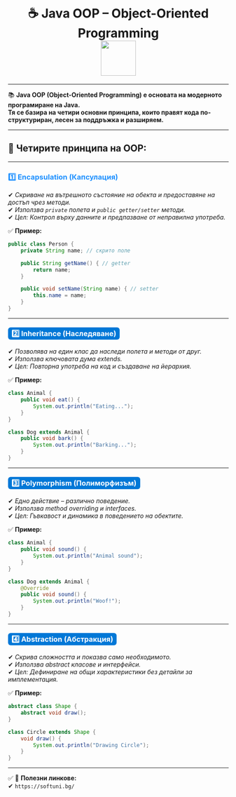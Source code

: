 <h1 align="center">
  ☕ Java OOP – Object-Oriented Programming  
  <br>
  <img src="https://media3.giphy.com/media/v1.Y2lkPTc5MGI3NjExajJmazFxb25vazIzM3d0ZHJ1bGY3cHRuYTBnMzFpMGwxZnFwam50NyZlcD12MV9pbnRlcm5hbF9naWZfYnlfaWQmY3Q9Zw/mpWFQhaf8m0keXejqB/giphy.gif" width="80">
</h1>

---

📚 **Java OOP (Object-Oriented Programming) е основата на модерното програмиране на Java.  
Тя се базира на четири основни принципа, които правят кода по-структуриран, лесен за поддръжка и разширяем.**  

---

## 🔑 Четирите принципа на OOP:

---

### <span style="color:#1E90FF; font-weight:bold;">1️⃣ Encapsulation (Капсулация)</span>

   ✔ *Скриване на вътрешното състояние на обекта и предоставяне на достъп чрез методи.*   
   ✔ *Използва `private` полета и `public getter/setter` методи.*      
   ✔ *Цел: Контрол върху данните и предпазване от неправилна употреба.*    

✅ **Пример:**
```java
public class Person {
    private String name; // скрито поле

    public String getName() { // getter
        return name;
    }

    public void setName(String name) { // setter
        this.name = name;
    }
}

```
---

### <span style="background:#0078d7; color:white; padding:4px 8px; border-radius:6px;"> 2️⃣ Inheritance (Наследяване)</span>

   ✔ *Позволява на един клас да наследи полета и методи от друг.*  
   ✔ *Използва ключовата дума extends.*  
   ✔ *Цел: Повторна употреба на код и създаване на йерархия.*  

✅ **Пример:**
```java
class Animal {
    public void eat() {
        System.out.println("Eating...");
    }
}

class Dog extends Animal {
    public void bark() {
        System.out.println("Barking...");
    }
}
```
---

### <span style="background:#0078d7; color:white; padding:4px 8px; border-radius:6px;"> 3️⃣ Polymorphism (Полиморфизъм)</span>  

   ✔ *Едно действие – различно поведение.*  
   ✔ *Използва method overriding и interfaces.*  
   ✔ *Цел: Гъвкавост и динамика в поведението на обектите.*  
  
✅ **Пример:**
```java
class Animal {
    public void sound() {
        System.out.println("Animal sound");
    }
}

class Dog extends Animal {
    @Override
    public void sound() {
        System.out.println("Woof!");
    }
}

```
---

### <span style="background:#0078d7; color:white; padding:4px 8px; border-radius:6px;"> 4️⃣ Abstraction (Абстракция)</span>  

   ✔ *Скрива сложността и показва само необходимото.*  
   ✔ *Използва abstract класове и интерфейси.*  
   ✔ *Цел: Дефиниране на общи характеристики без детайли за имплементация.*  

✅ **Пример:**
```java
abstract class Shape {
    abstract void draw();
}

class Circle extends Shape {
    void draw() {
        System.out.println("Drawing Circle");
    }
}
```
---

✅ 🔗 **Полезни линкове:**  
  ✔ `https://softuni.bg/`
